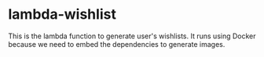 # lambda-wishlist

This is the lambda function to generate user's wishlists.
It runs using Docker because we need to embed the dependencies to generate images.

